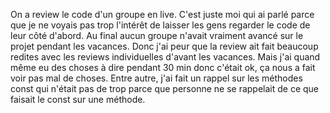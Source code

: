 On a review le code d'un groupe en live. C'est juste moi qui ai parlé parce que je ne voyais pas trop l'intérêt de laisser les gens regarder le code de leur côté d'abord.
Au final aucun groupe n'avait vraiment avancé sur le projet pendant les vacances. Donc j'ai peur que la review ait fait beaucoup redites avec les reviews individuelles d'avant les vacances. Mais j'ai quand même eu des choses à dire pendant 30 min donc c'était ok, ça nous a fait voir pas mal de choses. Entre autre, j'ai fait un rappel sur les méthodes const qui n'était pas de trop parce que personne ne se rappelait de ce que faisait le const sur une méthode.